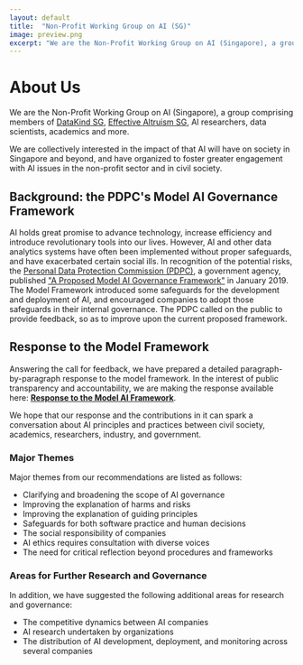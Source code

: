 ```yaml
---
layout: default
title:  "Non-Profit Working Group on AI (SG)"
image: preview.png
excerpt: "We are the Non-Profit Working Group on AI (Singapore), a group comprising members of DataKind SG, Effective Altruism SG, AI researchers, data scientists, academics and more."
---
```


# About Us

We are the Non-Profit Working Group on AI (Singapore), a group comprising members of [DataKind SG](https://www.datakind.org/chapters/datakind-sg), [Effective Altruism SG](http://effectivealtruism.sg), AI researchers, data scientists, academics and more.

We are collectively interested in the impact of that AI will have on society in Singapore and beyond, and have organized to foster greater engagement with AI issues in the non-profit sector and in civil society.

## Background: the PDPC's Model AI Governance Framework

AI holds great promise to advance technology, increase efficiency and introduce revolutionary tools into our lives. However, AI and other data analytics systems have often been implemented without proper safeguards, and have exacerbated certain social ills. In recognition of the potential risks, the [Personal Data Protection Commission (PDPC)](https://www.pdpc.gov.sg), a government agency, published ["A Proposed Model AI Governance Framework"](https://www.pdpc.gov.sg/-/media/Files/PDPC/PDF-Files/Resource-for-Organisation/AI/A-Proposed-Model-AI-Governance-Framework-January-2019.pdf) in January 2019. The Model Framework introduced some safeguards for the development and deployment of AI, and encouraged companies to adopt those safeguards in their internal governance. The PDPC called on the public to provide feedback, so as to improve upon the current proposed framework.

## Response to the Model Framework

Answering the call for feedback, we have prepared a detailed paragraph-by-paragraph response to the model framework. In the interest of public transparency and accountability, we are making the response available here: [**Response to the Model AI Framework**](npwg_response_to_model_ai_framework.pdf).

We hope that our response and the contributions in it can spark a conversation about AI principles and practices between civil society, academics, researchers, industry, and government.

### Major Themes

Major themes from our recommendations are listed as follows:

- Clarifying and broadening the scope of AI governance
- Improving the explanation of harms and risks
- Improving the explanation of guiding principles
- Safeguards for both software practice and human decisions
- The social responsibility of companies
- AI ethics requires consultation with diverse voices
- The need for critical reflection beyond procedures and frameworks

### Areas for Further Research and Governance

In addition, we have suggested the following additional areas for research and governance:

- The competitive dynamics between AI companies
- AI research undertaken by organizations
- The distribution of AI development, deployment, and monitoring across several companies
